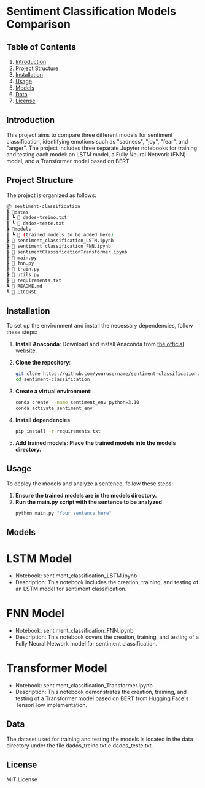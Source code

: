 # Sentiment Classification Models Comparison

## Table of Contents
1. [Introduction](#introduction)
2. [Project Structure](#project-structure)
3. [Installation](#installation)
4. [Usage](#usage)
5. [Models](#models)
6. [Data](#data)
7. [License](#license)

## Introduction
This project aims to compare three different models for sentiment classification, identifying emotions such as "sadness", "joy", "fear", and "anger". The project includes three separate Jupyter notebooks for training and testing each model: an LSTM model, a Fully Neural Network (FNN) model, and a Transformer model based on BERT.

## Project Structure
The project is organized as follows:
```sh
📦 sentiment-classification
┣ 📂datas
┃ ┗ 📜 dados-treino.txt
┃ ┗ 📜 dados-teste.txt
┣ 📂models
┃ ┗ 📜 (trained models to be added here)
┣ 📜 sentiment_classification_LSTM.ipynb
┣ 📜 sentiment_classification_FNN.ipynb
┣ 📜 sentimentClassificationTransformer.ipynb
┣ 📜 main.py
┣ 📜 fnn.py
┣ 📜 train.py
┣ 📜 utils.py
┣ 📜 requirements.txt
┗ 📜 README.md
┗ 📜 LICENSE
```

## Installation
To set up the environment and install the necessary dependencies, follow these steps:

1. **Install Anaconda**: Download and install Anaconda from [the official website](https://www.anaconda.com/products/distribution).

2. **Clone the repository**:
   ```sh
   git clone https://github.com/yourusername/sentiment-classification.git
   cd sentiment-classification
   ```
4. **Create a virtual environment**:
   ```sh
   conda create --name sentiment_env python=3.10
   conda activate sentiment_env
   ```
6. **Install dependencies**:
   ```sh
   pip install -r requirements.txt
   ```
8. **Add trained models: Place the trained models into the models directory.**

## Usage
To deploy the models and analyze a sentence, follow these steps:
1. **Ensure the trained models are in the models directory.**
2. **Run the main.py script with the sentence to be analyzed**
   ```python
   python main.py "Your sentence here"
   ```
## Models

# LSTM Model
- Notebook: sentiment_classification_LSTM.ipynb
- Description: This notebook includes the creation, training, and testing of an LSTM model for sentiment classification.
# FNN Model
- Notebook: sentiment_classification_FNN.ipynb
- Description: This notebook covers the creation, training, and testing of a Fully Neural Network model for sentiment classification.
# Transformer Model
- Notebook: sentiment_classification_Transformer.ipynb
- Description: This notebook demonstrates the creation, training, and testing of a Transformer model based on BERT from Hugging Face's TensorFlow implementation.

## Data
  The dataset used for training and testing the models is located in the data directory under the file dados_treino.txt e dados_teste.txt.

## License
  MIT License
   
